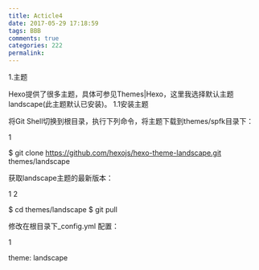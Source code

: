 ```yaml
---
title: Acticle4
date: 2017-05-29 17:18:59
tags: BBB
comments: true
categories: 222
permalink:
---
```

1.主题

Hexo提供了很多主题，具体可参见Themes|Hexo，这里我选择默认主题landscape(此主题默认已安装)。
1.1安装主题

将Git Shell切换到根目录，执行下列命令，将主题下载到themes/spfk目录下：<!-- more -->

1



$ git clone https://github.com/hexojs/hexo-theme-landscape.git themes/landscape

获取landscape主题的最新版本：

1
2



$ cd themes/landscape
$ git pull

修改在根目录下_config.yml 配置：

1



theme: landscape